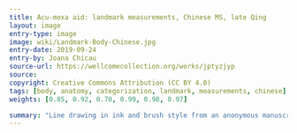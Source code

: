 ```yaml
---
title: Acu-moxa aid: landmark measurements, Chinese MS, late Qing
layout: image
entry-type: image
image: wiki/Landmark-Body-Chinese.jpg
entry-date: 2019-09-24
entry-by: Joana Chicau
source-url: https://wellcomecollection.org/works/jptyzjyp
source:
copyright: Creative Commons Attribution (CC BY 4.0) 
tags: [body, anatomy, categorization, landmark, measurements, chinese]
weights: [0.85, 0.92, 0.70, 0.99, 0.98, 0.97]

summary: "Line drawing in ink and brush style from an anonymous manuscript probably dating from the end of the Qing period (1644-1911). The image shows the outline of a human body viewed from the front. Captions in corresponding places on the body indicate the distances between various landmarks on the bodily surface, as an aid in establishing the location of acupoints and the paths of the channels and collaterals at the front of the body. For instance, on either side of the head, there is a caption reading 'From in front of the ear to ermen (Ear Portal) is 1 cun, 5 fen'; a caption on the face reads 'The distance between the cheekbones (quan) is 7 cun', etc. The units of measurement are the chi 8Chinese foot9 and cun (Chinese inch), the length of the cun being based on the proportions of the individual's body, i.e. 1 cun = the distance from the base of the middle finger to the end of the crease of the middle joint. 10 cun = 1 chi."
---
```

